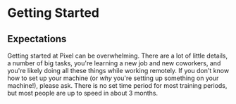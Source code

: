 # Getting Started

## Expectations
Getting started at Pixel can be overwhelming. There are a lot of little details, a number of big tasks, you're learning a new job and new coworkers, and you're likely doing all these things while working remotely. If you don't know how to set up your machine (or *why* you're setting up something on your machine!), please ask. There is no set time period for most training periods, but most people are up to speed in about 3 months. 


